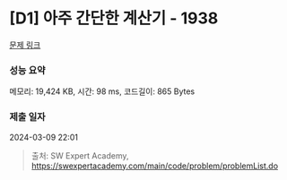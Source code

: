 # [D1] 아주 간단한 계산기 - 1938 

[문제 링크](https://swexpertacademy.com/main/code/problem/problemDetail.do?contestProbId=AV5PjsYKAMIDFAUq) 

### 성능 요약

메모리: 19,424 KB, 시간: 98 ms, 코드길이: 865 Bytes

### 제출 일자

2024-03-09 22:01



> 출처: SW Expert Academy, https://swexpertacademy.com/main/code/problem/problemList.do